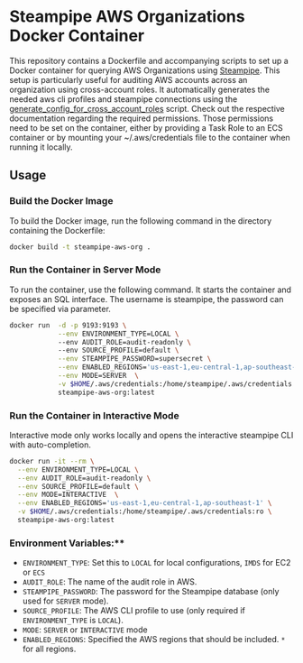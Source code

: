 # Steampipe AWS Organizations Docker Container

This repository contains a Dockerfile and accompanying scripts to set up a Docker container for querying AWS Organizations using [Steampipe](https://steampipe.io/). This setup is particularly useful for auditing AWS accounts across an organization using cross-account roles.
It automatically generates the needed aws cli profiles and steampipe connections using the [generate_config_for_cross_account_roles](https://steampipe.io/docs/guides/aws-orgs) script.
Check out the respective documentation regarding the required permissions. Those permissions need to be set on the container, either by providing a Task Role to an ECS container or by mounting your ~/.aws/credentials file to the container when running it locally.


## Usage

### Build the Docker Image

To build the Docker image, run the following command in the directory containing the Dockerfile:

```bash
docker build -t steampipe-aws-org .
```

### Run the Container in Server Mode

To run the container, use the following command. It starts the container and exposes an SQL interface. The username is steampipe, the password can be specified via parameter.

```bash
docker run  -d -p 9193:9193 \
            --env ENVIRONMENT_TYPE=LOCAL \  
            --env AUDIT_ROLE=audit-readonly \  
            --env SOURCE_PROFILE=default \
            --env STEAMPIPE_PASSWORD=supersecret \
            --env ENABLED_REGIONS='us-east-1,eu-central-1,ap-southeast-1' \
            --env MODE=SERVER  \
            -v $HOME/.aws/credentials:/home/steampipe/.aws/credentials:ro \
            steampipe-aws-org:latest
```

### Run the Container in Interactive Mode
Interactive mode only works locally and opens the interactive steampipe CLI with auto-completion.

```bash
docker run -it --rm \
  --env ENVIRONMENT_TYPE=LOCAL \
  --env AUDIT_ROLE=audit-readonly \
  --env SOURCE_PROFILE=default \
  --env MODE=INTERACTIVE  \
  --env ENABLED_REGIONS='us-east-1,eu-central-1,ap-southeast-1' \
  -v $HOME/.aws/credentials:/home/steampipe/.aws/credentials:ro \
  steampipe-aws-org:latest
```


### Environment Variables:**

- `ENVIRONMENT_TYPE`: Set this to `LOCAL` for local configurations, `IMDS` for EC2 or `ECS`
- `AUDIT_ROLE`: The name of the audit role in AWS.
- `STEAMPIPE_PASSWORD`: The password for the Steampipe database (only used for `SERVER` mode).
- `SOURCE_PROFILE`: The AWS CLI profile to use (only required if `ENVIRONMENT_TYPE` is `LOCAL`).
- `MODE`: `SERVER` or `INTERACTIVE` mode
- `ENABLED_REGIONS`: Specified the AWS regions that should be included. `*` for all regions.
